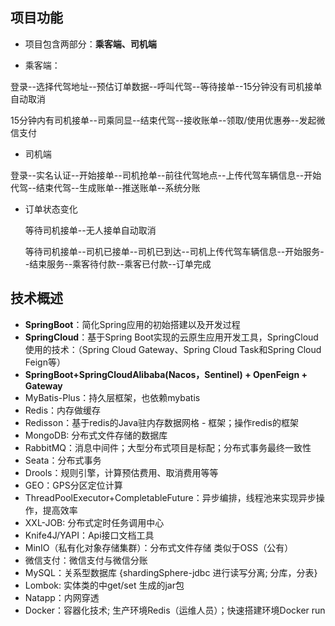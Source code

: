 ## 项目功能

* 项目包含两部分：**乘客端、司机端**

* 乘客端：

​	登录--选择代驾地址--预估订单数据--呼叫代驾--等待接单--15分钟没有司机接单自动取消

​	15分钟内有司机接单--司乘同显--结束代驾--接收账单--领取/使用优惠券--发起微信支付

* 司机端

​	登录--实名认证--开始接单--司机抢单--前往代驾地点--上传代驾车辆信息--开始代驾--结束代驾--生成账单--推送账单--系统分账	

- 订单状态变化

  等待司机接单--无人接单自动取消

  等待司机接单--司机已接单--司机已到达--司机上传代驾车辆信息--开始服务--结束服务--乘客待付款--乘客已付款--订单完成

## 技术概述

- **SpringBoot**：简化Spring应用的初始搭建以及开发过程
- **SpringCloud**：基于Spring Boot实现的云原生应用开发工具，SpringCloud使用的技术：（Spring Cloud Gateway、Spring Cloud Task和Spring Cloud Feign等）
- **SpringBoot+SpringCloudAlibaba(Nacos，Sentinel) + OpenFeign + Gateway**
- MyBatis-Plus：持久层框架，也依赖mybatis
- Redis：内存做缓存
- Redisson：基于redis的Java驻内存数据网格 - 框架；操作redis的框架
- MongoDB: 分布式文件存储的数据库
- RabbitMQ：消息中间件；大型分布式项目是标配；分布式事务最终一致性
- Seata：分布式事务
- Drools：规则引擎，计算预估费用、取消费用等等
- GEO：GPS分区定位计算
- ThreadPoolExecutor+CompletableFuture：异步编排，线程池来实现异步操作，提高效率
- XXL-JOB: 分布式定时任务调用中心
- Knife4J/YAPI：Api接口文档工具
- MinIO（私有化对象存储集群）：分布式文件存储 类似于OSS（公有）
- 微信支付：微信支付与微信分账
- MySQL：关系型数据库 {shardingSphere-jdbc 进行读写分离; 分库，分表}
- Lombok: 实体类的中get/set 生成的jar包
- Natapp：内网穿透
- Docker：容器化技术;  生产环境Redis（运维人员）；快速搭建环境Docker run
